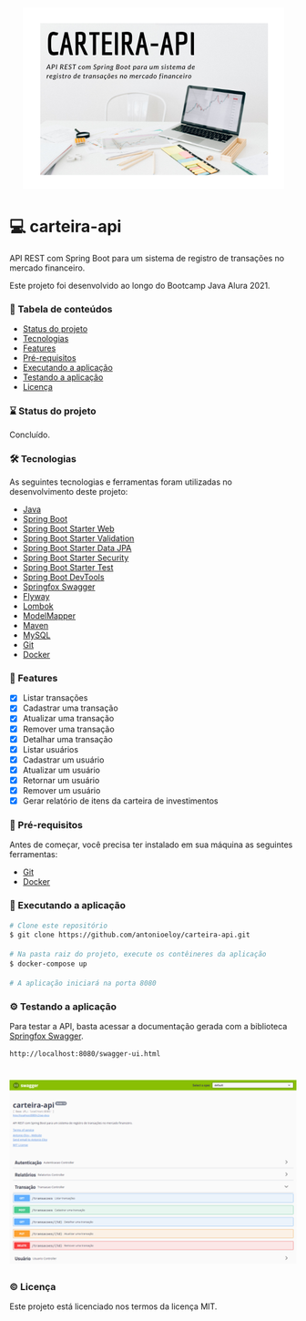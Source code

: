 <h1 align="center">
  <img alt="banner" title="banner" src="banner.png" />
</h1>

# :computer: carteira-api
API REST com Spring Boot para um sistema de registro de transações no mercado financeiro.

Este projeto foi desenvolvido ao longo do Bootcamp Java Alura 2021.

### :bookmark_tabs: Tabela de conteúdos
* [Status do projeto](#status)
* [Tecnologias](#tecnologias)
* [Features](#features)
* [Pré-requisitos](#requisitos)
* [Executando a aplicação](#executando)
* [Testando a aplicação](#testando)
* [Licença](#licenca)

<a name="status"/></a>
### :hourglass: Status do projeto
Concluído.

<a name="tecnologias"/></a>
### :hammer_and_wrench: Tecnologias

As seguintes tecnologias e ferramentas foram utilizadas no desenvolvimento deste projeto:

- [Java](https://www.oracle.com/java/)
- [Spring Boot](https://spring.io/projects/spring-boot)
- [Spring Boot Starter Web](https://mvnrepository.com/artifact/org.springframework.boot/spring-boot-starter-web)
- [Spring Boot Starter Validation](https://mvnrepository.com/artifact/org.springframework.boot/spring-boot-starter-validation)
- [Spring Boot Starter Data JPA](https://mvnrepository.com/artifact/org.springframework.boot/spring-boot-starter-data-jpa)
- [Spring Boot Starter Security](https://mvnrepository.com/artifact/org.springframework.boot/spring-boot-starter-security)
- [Spring Boot Starter Test](https://mvnrepository.com/artifact/org.springframework.boot/spring-boot-starter-test)
- [Spring Boot DevTools](https://mvnrepository.com/artifact/org.springframework.boot/spring-boot-devtools)
- [Springfox Swagger](http://springfox.github.io/springfox/)
- [Flyway](https://flywaydb.org/)
- [Lombok](https://projectlombok.org/)
- [ModelMapper](http://modelmapper.org/)
- [Maven](https://maven.apache.org/)
- [MySQL](https://www.mysql.com/)
- [Git](https://git-scm.com/)
- [Docker](http://modelmapper.org/)

<a name="features"/></a>
### :page_with_curl: Features
- [x] Listar transações
- [x] Cadastrar uma transação
- [x] Atualizar uma transação
- [x] Remover uma transação
- [x] Detalhar uma transação
- [x] Listar usuários     
- [x] Cadastrar um usuário
- [x] Atualizar um usuário
- [x] Retornar um usuário
- [x] Remover um usuário   
- [x] Gerar relatório de itens da carteira de investimentos 

<a name="requisitos"/></a>
### :pencil: Pré-requisitos

Antes de começar, você precisa ter instalado em sua máquina as seguintes ferramentas:
- [Git](https://git-scm.com/)
- [Docker](https://www.docker.com/)

<a name="executando"/></a>
### :rocket: Executando a aplicação

```bash
# Clone este repositório
$ git clone https://github.com/antonioeloy/carteira-api.git

# Na pasta raiz do projeto, execute os contêineres da aplicação
$ docker-compose up

# A aplicação iniciará na porta 8080
```

<a name="testando"/></a>
### :gear: Testando a aplicação

Para testar a API, basta acessar a documentação gerada com a biblioteca [Springfox Swagger](http://springfox.github.io/springfox/).

```
http://localhost:8080/swagger-ui.html
```

<h1 align="center">
  <img alt="documentacao" title="documentacao" src="documentacao_api.PNG" />
</h1>

<a name="licenca"/></a>
### :copyright: Licença

Este projeto está licenciado nos termos da licença MIT.





